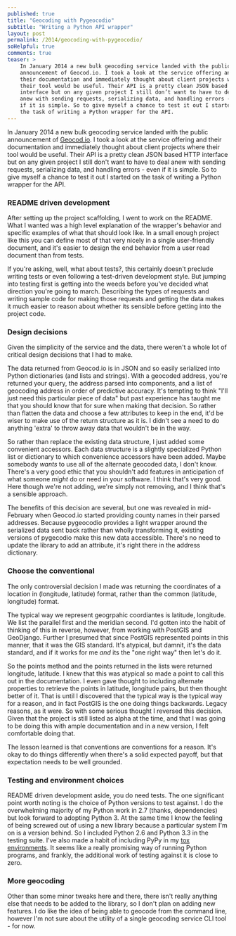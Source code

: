 ```yaml
---
published: true
title: "Geocoding with Pygeocodio"
subtitle: "Writing a Python API wrapper"
layout: post
permalink: /2014/geocoding-with-pygeocodio/
soHelpful: true
comments: true
teaser: >
    In January 2014 a new bulk geocoding service landed with the public
    announcement of Geocod.io. I took a look at the service offering and
    their documentation and immediately thought about client projects where
    their tool would be useful. Their API is a pretty clean JSON based HTTP
    interface but on any given project I still don’t want to have to deal
    anew with sending requests, serializing data, and handling errors - even
    if it is simple. So to give myself a chance to test it out I started on
    the task of writing a Python wrapper for the API.
---
```


In January 2014 a new bulk geocoding service landed with the public announcement of [Geocod.io](http://geocod.io). I took a look at the service offering and their documentation and immediately thought about client projects where their tool would be useful. Their API is a pretty clean JSON based HTTP interface but on any given project I still don't want to have to deal anew with sending requests, serializing data, and handling errors - even if it is simple. So to give myself a chance to test it out I started on the task of writing a Python wrapper for the API.

### README driven development

After setting up the project scaffolding, I went to work on the README. What I wanted was a high level explanation of the wrapper's behavior and specific examples of what that should look like. In a small enough project like this you can define most of that very nicely in a single user-friendly document, and it's easier to design the end behavior from a user read document than from tests.

If you're asking, well, what about tests?, this certainly doesn't preclude writing tests or even following a test-driven development style. But jumping into testing first is getting into the weeds before you've decided what direction you're going to march. Describing the types of requests and writing sample code for making those requests and getting the data makes it much easier to reason about whether its sensible before getting into the project code.

### Design decisions

Given the simplicity of the service and the data, there weren't a whole lot of critical design decisions that I had to make.

The data returned from Geocod.io is in JSON and so easily serialized into Python dictionaries (and lists and strings). With a geocoded address, you're returned your query, the address parsed into components, and a list of geocoding address in order of predictive accuracy. It's tempting to think "I'll just need this particular piece of data" but past experience has taught me  that you should know that for sure when making that decision. So rather than flatten the data and choose a few attributes to keep in the end, it'd be wiser to make use of the return structure as it is. I didn't see a need to do anything 'extra' to throw away data that wouldn't be in the way. 

So rather than replace the existing data structure, I just added some convenient accessors. Each data structure is a slightly specialized Python list or dictionary to which convenience accessors have been added. Maybe somebody *wants* to use all of the alternate geocoded data, I don't know. There's a very good ethic that you shouldn't add features in anticipation of what someone *might* do or need in your software. I think that's very good. Here though we're not adding, we're simply not removing, and I think that's a sensible approach.

The benefits of this decision are several, but one was revealed in mid-February when Geocod.io started providing county names in their parsed addresses. Because pygeocodio provides a light wrapper around the serialized data sent back rather than wholly transforming it, existing versions of pygecodio make this new data accessible. There's no need to update the library to add an attribute, it's right there in the address dictionary.

### Choose the conventional

The only controversial decision I made was returning the coordinates of a location in (longitude, latitude) format, rather than the common (latitude, longitude) format. 

The typical way we represent geogrpahic coordiantes is latitude, longitude. We list the parallel first and the meridian second. I'd gotten into the habit of thinking of this in reverse, however, from working with PostGIS and GeoDjango. Further I presumed that since PostGIS represented points in this manner, that it was the GIS standard. It's atypical, but damnit, it's the data standard, and if it works for me *and* its the "one right way" then let's do it.

So the points method and the points returned in the lists were returned longitude, latitude. I knew that this was atypical so made a point to call this out in the documentation. I even gave thought to including alternate properties to retrieve the points in latitude, longitude pairs, but then thought better of it. That is until I discovered that the typical way is the typical way for a reason, and in fact PostGIS is the one doing things backwards. Legacy reasons, as it were. So with some serious thought I reversed this decision. Given that the project is still listed as alpha at the time, and that I was going to be doing this with ample documentation and in a new version, I felt comfortable doing that.

The lesson learned is that conventions are conventions for a reason. It's okay to do things differently when there's a solid expected payoff, but that expectation needs to be well grounded.

### Testing and environment choices

README driven development aside, you do need tests. The one significant point worth noting is the choice of Python versions to test against. I do the overwhelming majority of my Python work in 2.7 (thanks, dependencies) but look forward to adopting Python 3. At the same time I know the feeling of being screwed out of using a new library because a particular system I'm on is a version behind. So I included Python 2.6 and Python 3.3 in the testing suite. I've also made a habit of including PyPy in my [tox environments](http://tox.readthedocs.org/en/latest/). It seems like a really promising way of running Python programs, and frankly, the additional work of testing against it is close to zero. 

### More geocoding

Other than some minor tweaks here and there, there isn't really anything else that needs to be added to the library, so I don't plan on adding new features. I do like the idea of being able to geocode from the command line, however I'm not sure about the utility of a single geocoding service CLI tool - for now.
